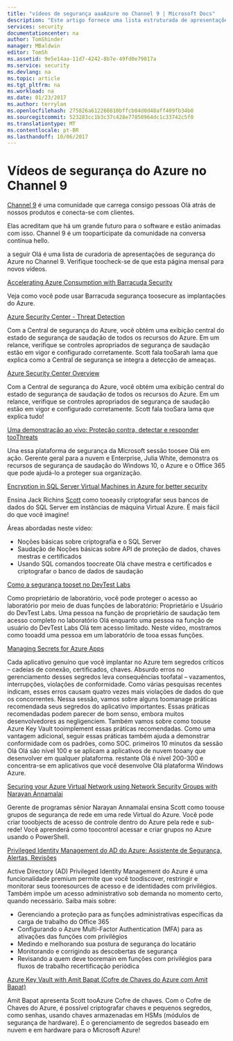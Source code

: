 ```yaml
---
title: "vídeos de segurança aaaAzure no Channel 9 | Microsoft Docs"
description: "Este artigo fornece uma lista estruturada de apresentações de segurança do Azure no Channel 9. Channel 9 é uma comunidade que se conecta a saudação pessoas usam nossos produtos com pessoas de saudação atrás de nossos produtos."
services: security
documentationcenter: na
author: TomShinder
manager: MBaldwin
editor: TomSh
ms.assetid: 9e5e14aa-11d7-4242-8b7e-49fd0e79817a
ms.service: security
ms.devlang: na
ms.topic: article
ms.tgt_pltfrm: na
ms.workload: na
ms.date: 01/23/2017
ms.author: terrylan
ms.openlocfilehash: 275826a612260810bffcb04d0d48aff409fb34b0
ms.sourcegitcommit: 523283cc1b3c37c428e77850964dc1c33742c5f0
ms.translationtype: MT
ms.contentlocale: pt-BR
ms.lasthandoff: 10/06/2017
---
```

# <a name="azure-security-videos-on-channel-9"></a>Vídeos de segurança do Azure no Channel 9
[Channel 9](https://channel9.msdn.com/) é uma comunidade que carrega consigo pessoas Olá atrás de nossos produtos e conecta-se com clientes.

Elas acreditam que há um grande futuro para o software e estão animadas com isso. Channel 9 é um tooparticipate da comunidade na conversa contínua hello.

a seguir Olá é uma lista de curadoria de apresentações de segurança do Azure no Channel 9. Verifique toocheck-se de que esta página mensal para novos vídeos.

[Accelerating Azure Consumption with Barracuda Security](https://channel9.msdn.com/events/Microsoft-Azure-Marketplace-ISV-Solutions-Webinar-Series/Webinar-1-Accelerating-Azure-Consumption-with-Barracuda-Security/Webinar-1-Accelerating-Azure-Consumption-with-Barracuda-Security)

Veja como você pode usar Barracuda segurança toosecure as implantações do Azure.

[Azure Security Center - Threat Detection](https://channel9.msdn.com/Shows/Azure-Friday/Azure-Security-Center-Threat-Detection)

Com a Central de segurança do Azure, você obtém uma exibição central do estado de segurança de saudação de todos os recursos do Azure. Em um relance, verifique se controles apropriados de segurança de saudação estão em vigor e configurado corretamente. Scott fala tooSarah lama que explica como a Central de segurança se integra a detecção de ameaças.

[Azure Security Center Overview](https://channel9.msdn.com/Shows/Azure-Friday/Azure-Security-Center-Overview)

Com a Central de segurança do Azure, você obtém uma exibição central do estado de segurança de saudação de todos os recursos do Azure. Em um relance, verifique se controles apropriados de segurança de saudação estão em vigor e configurado corretamente. Scott fala tooSara lama que explica tudo!

[Uma demonstração ao vivo: Proteção contra, detectar e responder tooThreats](https://channel9.msdn.com/events/Virtual-Security-Summit/Virtual-Security-Summit-2016/Live-Demo-Protecting-against-Detecting-and-Responding-to-Threats)

Una essa plataforma de segurança da Microsoft sessão toosee Olá em ação. Gerente geral para a nuvem e Enterprise, Julia White, demonstra os recursos de segurança de saudação do Windows 10, o Azure e o Office 365 que pode ajudá-lo a proteger sua organização.

[Encryption in SQL Server Virtual Machines in Azure for better security](https://channel9.msdn.com/Shows/Azure-Friday/Encryption-in-SQL-Azure-for-better-security)

Ensina Jack Richins [Scott](https://channel9.msdn.com/Niners/Glucose) como tooeasily criptografar seus bancos de dados do SQL Server em instâncias de máquina Virtual Azure. É mais fácil do que você imagine!

Áreas abordadas neste vídeo:

* Noções básicas sobre criptografia e o SQL Server
* Saudação de Noções básicas sobre API de proteção de dados, chaves mestras e certificados
* Usando SQL comandos toocreate Olá chave mestra e certificados e criptografar o banco de dados de saudação

[Como a segurança tooset no DevTest Labs](https://channel9.msdn.com/Blogs/Azure/How-to-set-security-in-your-DevTest-Lab)

Como proprietário de laboratório, você pode proteger o acesso ao laboratório por meio de duas funções de laboratório: Proprietário e Usuário do DevTest Labs. Uma pessoa na função de proprietário de saudação tem acesso completo no laboratório Olá enquanto uma pessoa na função de usuário do DevTest Labs Olá tem acesso limitado. Neste vídeo, mostramos como tooadd uma pessoa em um laboratório de tooa essas funções.

[Managing Secrets for Azure Apps](https://channel9.msdn.com/events/Build/2016/P456)

Cada aplicativo genuíno que você implantar no Azure tem segredos críticos – cadeias de conexão, certificados, chaves. Absurdo erros no gerenciamento desses segredos leva consequências toofatal – vazamentos, interrupções, violações de conformidade. Como várias pesquisas recentes indicam, esses erros causam quatro vezes mais violações de dados do que os concorrentes. Nessa sessão, vamos sobre alguns toomanage práticas recomendada seus segredos do aplicativo importantes. Essas práticas recomendadas podem parecer de bom senso, embora muitos desenvolvedores as negligenciem. Também vamos sobre como toouse Azure Key Vault tooimplement essas práticas recomendadas. Como uma vantagem adicional, seguir essas práticas também ajuda a demonstrar conformidade com os padrões, como SOC. primeiros 10 minutos da sessão Olá Olá são nível 100 e se aplicam a aplicativos de nuvem tooany que desenvolver em qualquer plataforma. restante Olá é nível 200-300 e concentra-se em aplicativos que você desenvolve Olá plataforma Windows Azure.

[Securing your Azure Virtual Network using Network Security Groups with Narayan Annamalai](https://channel9.msdn.com/Shows/Azure-Friday/Sucruing-your-Azure-Virtual-Network-using-Network-ACLs-with-Narayan-Annamalai)

Gerente de programas sênior Narayan Annamalai ensina Scott como toouse grupos de segurança de rede em uma rede Virtual do Azure. Você pode criar tooobjects de acesso de controle dentro do Azure pela rede e sub-rede! Você aprenderá como toocontrol acessar e criar grupos no Azure usando o PowerShell.

[Privileged Identity Management do AD do Azure: Assistente de Segurança, Alertas, Revisões](https://channel9.msdn.com/Series/Azure-Active-Directory-Videos-Demos/Azure-AD-Privileged-Identity-Management-Security-Wizard-Alerts-Reviews)

Active Directory (AD) Privileged Identity Management do Azure é uma funcionalidade premium permite que você toodiscover, restringir e monitorar seus tooresources de acesso e de identidades com privilégios. Também impõe um acesso administrativo sob demanda no momento certo, quando necessário. Saiba mais sobre:

* Gerenciando a proteção para as funções administrativas específicas da carga de trabalho do Office 365
* Configurando o Azure Multi-Factor Authentication (MFA) para as ativações das funções com privilégios
* Medindo e melhorando sua postura de segurança do locatário
* Monitorando e corrigindo as descobertas de segurança
* Revisando a quem deve tooremain em funções com privilégios para fluxos de trabalho recertificação periódica

[Azure Key Vault with Amit Bapat (Cofre de Chaves do Azure com Amit Bapat)](https://channel9.msdn.com/Shows/Azure-Friday/Azure-Key-Vault-with-Amit-Bapat)

Amit Bapat apresenta Scott tooAzure Cofre de chaves. Com o Cofre de Chaves do Azure, é possível criptografar chaves e pequenos segredos, como senhas, usando chaves armazenadas em HSMs (módulos de segurança de hardware). É o gerenciamento de segredos baseado em nuvem e em hardware para o Microsoft Azure!

